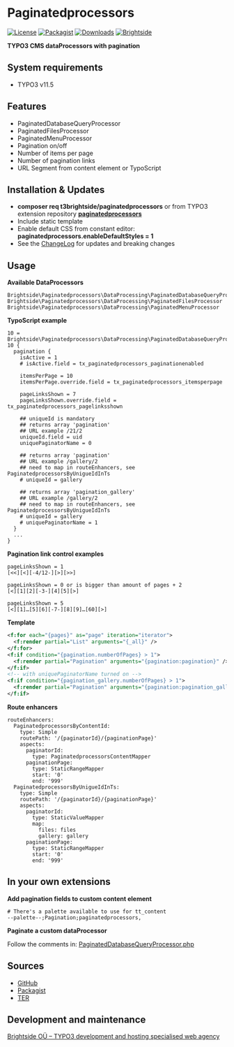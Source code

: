 # Paginatedprocessors
[![License](https://poser.pugx.org/t3brightside/paginatedprocessors/license)](LICENSE.txt)
[![Packagist](https://img.shields.io/packagist/v/t3brightside/paginatedprocessors.svg?style=flat)](https://packagist.org/packages/t3brightside/paginatedprocessors)
[![Downloads](https://poser.pugx.org/t3brightside/paginatedprocessors/downloads)](https://packagist.org/packages/t3brightside/paginatedprocessors)
[![Brightside](https://img.shields.io/badge/by-t3brightside.com-orange.svg?style=flat)](https://t3brightside.com)

**TYPO3 CMS dataProcessors with pagination**

## System requirements
- TYPO3 v11.5

## Features
- PaginatedDatabaseQueryProcessor
- PaginatedFilesProcessor
- PaginatedMenuProcessor
- Pagination on/off
- Number of items per page
- Number of pagination links
- URL Segment from content element or TypoScript

## Installation & Updates
- **composer req t3brightside/paginatedprocessors** or from TYPO3 extension repository **[paginatedprocessors](https://extensions.typo3.org/extension/paginatedprocessors/)**
- Include static template
- Enable default CSS from constant editor: **paginatedprocessors.enableDefaultStyles = 1**
- See the [ChangeLog](ChangeLog) for updates and breaking changes

## Usage
**Available DataProcessors**
```
Brightside\Paginatedprocessors\DataProcessing\PaginatedDatabaseQueryProcessor
Brightside\Paginatedprocessors\DataProcessing\PaginatedFilesProcessor
Brightside\Paginatedprocessors\DataProcessing\PaginatedMenuProcessor
```
**TypoScript example**
```
10 = Brightside\Paginatedprocessors\DataProcessing\PaginatedDatabaseQueryProcessor
10 {
  pagination {
    isActive = 1
    # isActive.field = tx_paginatedprocessors_paginationenabled

    itemsPerPage = 10
    itemsPerPage.override.field = tx_paginatedprocessors_itemsperpage

    pageLinksShown = 7
    pageLinksShown.override.field = tx_paginatedprocessors_pagelinksshown

    ## uniqueId is mandatory
    ## returns array 'pagination'
    ## URL example /21/2
    uniqueId.field = uid
    uniquePaginatorName = 0

    ## returns array 'pagination'
    ## URL example /gallery/2
    ## need to map in routeEnhancers, see PaginatedprocessorsByUnigueIdInTs
    # uniqueId = gallery

    ## returns array 'pagination_gallery'
    ## URL example /gallery/2
    ## need to map in routeEnhancers, see PaginatedprocessorsByUnigueIdInTs
    # uniqueId = gallery
    # uniquePaginatorName = 1
  }
  ...
}
```
**Pagination link control examples**
```
pageLinksShown = 1
[<<][<][-4/12-][>][>>]

pageLinksShown = 0 or is bigger than amount of pages + 2
[<][1][2][-3-][4][5][>]

pageLinksShown = 5
[<][1]…[5][6][-7-][8][9]…[60][>]
```
**Template**
```XML
<f:for each="{pages}" as="page" iteration="iterator">
  <f:render partial="List" arguments="{_all}" />
</f:for>
<f:if condition="{pagination.numberOfPages} > 1">
  <f:render partial="Pagination" arguments="{pagination:pagination}" />
</f:if>
<!-- with uniquePaginatorName turned on -->
<f:if condition="{pagination_gallery.numberOfPages} > 1">
  <f:render partial="Pagination" arguments="{pagination:pagination_gallery}" />
</f:if>
```
**Route enhancers**
```
routeEnhancers:
  PaginatedprocessorsByContentId:
    type: Simple
    routePath: '/{paginatorId}/{paginationPage}'
    aspects:
      paginatorId:
        type: PaginatedprocessorsContentMapper
      paginationPage:
        type: StaticRangeMapper
        start: '0'
        end: '999'
  PaginatedprocessorsByUnigueIdInTs:
    type: Simple
    routePath: '/{paginatorId}/{paginationPage}'
    aspects:
      paginatorId:
        type: StaticValueMapper
        map:
          files: files
          gallery: gallery
      paginationPage:
        type: StaticRangeMapper
        start: '0'
        end: '999'
```
## In your own extensions
**Add pagination fields to custom content element**
```
# There's a palette available to use for tt_content
--palette--;Pagination;paginatedprocessors,
```
**Paginate a custom dataProcessor**

Follow the comments in: [PaginatedDatabaseQueryProcessor.php](Classes/DataProcessing/PaginatedDatabaseQueryProcessor.php)
## Sources
-  [GitHub](https://github.com/t3brightside/paginatedprocessors)
-  [Packagist](https://packagist.org/packages/t3brightside/paginatedprocessors)
-  [TER](https://extensions.typo3.org/extension/paginatedprocessors/)

## Development and maintenance
[Brightside OÜ – TYPO3 development and hosting specialised web agency](https://t3brightside.com/ )
